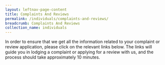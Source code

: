 ```yaml
---
layout: leftnav-page-content
title: Complaints And Reviews
permalink: /individuals/complaints-and-reviews/
breadcrumb: Complaints And Reviews
collection_name: individuals
---
```


In order to ensure that we get all the information related to your complaint or review application, please click on the relevant links below. The links will guide you in lodging a complaint or applying for a review with us, and the process should take approximately 10 minutes.